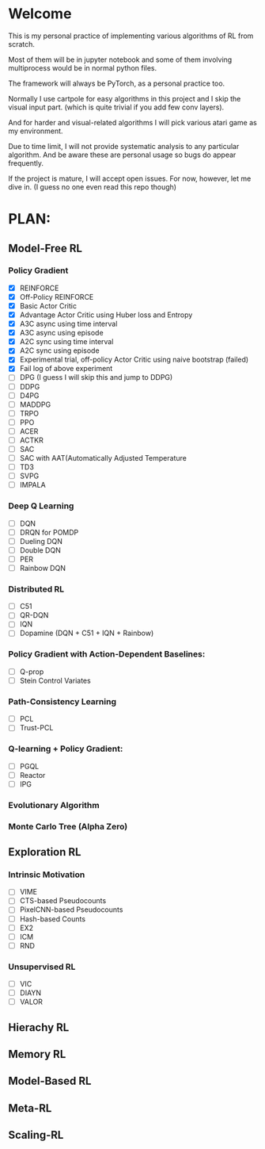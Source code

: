 # Welcome

This is my personal practice of implementing various algorithms of RL from scratch.

Most of them will be in jupyter notebook and some of them involving multiprocess
would be in normal python files.

The framework will always be PyTorch, as a personal practice too.

Normally I use cartpole for easy algorithms in this project and I skip the 
visual input part. (which is quite trivial if you add few conv layers). 

And for
harder and visual-related algorithms I will pick various atari game as my environment.

Due to time limit, I will not provide systematic analysis to any particular algorithm. 
And be aware these are personal usage so bugs do appear frequently.

If the project is mature, I will accept open issues.
For now, however, let me dive in. (I guess no one even read this repo though)
# PLAN: 
## Model-Free RL
### Policy Gradient
- [x] REINFORCE 
- [x] Off-Policy REINFORCE
- [x] Basic Actor Critic
- [x] Advantage Actor Critic using Huber loss and Entropy 
- [x] A3C async using time interval
- [x] A3C async using episode
- [x] A2C sync using time interval
- [x] A2C sync using episode
- [x] Experimental trial, off-policy Actor Critic using naive bootstrap (failed)
- [x] Fail log of above experiment
- [ ] DPG (I guess I will skip this and jump to DDPG) 
- [ ] DDPG
- [ ] D4PG
- [ ] MADDPG
- [ ] TRPO
- [ ] PPO
- [ ] ACER
- [ ] ACTKR
- [ ] SAC
- [ ] SAC with AAT(Automatically Adjusted Temperature
- [ ] TD3
- [ ] SVPG
- [ ] IMPALA
### Deep Q Learning 
- [ ] DQN
- [ ] DRQN for POMDP
- [ ] Dueling DQN
- [ ] Double DQN
- [ ] PER
- [ ] Rainbow DQN
### Distributed RL 
- [ ] C51
- [ ] QR-DQN
- [ ] IQN
- [ ] Dopamine (DQN + C51 + IQN + Rainbow)
### Policy Gradient with Action-Dependent Baselines:
- [ ] Q-prop
- [ ] Stein Control Variates
### Path-Consistency Learning
- [ ] PCL
- [ ] Trust-PCL
### Q-learning + Policy Gradient:
- [ ] PGQL
- [ ] Reactor
- [ ] IPG
### Evolutionary Algorithm
### Monte Carlo Tree (Alpha Zero)
## Exploration RL
### Intrinsic Motivation
- [ ] VIME
- [ ] CTS-based Pseudocounts
- [ ] PixelCNN-based Pseudocounts
- [ ] Hash-based Counts
- [ ] EX2
- [ ] ICM
- [ ] RND
### Unsupervised RL
- [ ] VIC
- [ ] DIAYN
- [ ] VALOR
## Hierachy RL
## Memory RL
## Model-Based RL
## Meta-RL
## Scaling-RL